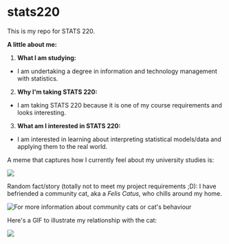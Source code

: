 # stats220
This is my repo for STATS 220. 

**A little about me:**

1. **What I am studying:**
- I am undertaking a degree in information and technology management with statistics.

2. **Why I'm taking STATS 220:**
- I am taking STATS 220 because it is one of my course requirements and looks interesting.

3. **What am I interested in STATS 220:**
- I am interested in learning about interpreting statistical models/data and applying them to the real world.
  
A meme that captures how I currently feel about my university studies is:

![](https://media4.giphy.com/media/v1.Y2lkPTc5MGI3NjExZnByaWg0cDM1b3IxdXpwYjY2emhmajI1dXJreDMydXRrNGtqMmJ5ZiZlcD12MV9pbnRlcm5hbF9naWZfYnlfaWQmY3Q9Zw/1n4iuWZFnTeN6qvdpD/giphy.gif)

Random fact/story (totally not to meet my project requirements ;D): I have befriended a community cat, aka a _Felis Catus_, who chills around my home. 

![For more information about community cats or cat's behaviour](https://www.alleycat.org/resources/feral-and-stray-cats-an-important-difference/)

Here's a GIF to illustrate my relationship with the cat: 

![](https://media3.giphy.com/media/v1.Y2lkPTc5MGI3NjExbjNwdDUxd3BjdG56ZW41eHJja3d4ZXBnY2ZkZDRpazJuc21tajZsZCZlcD12MV9pbnRlcm5hbF9naWZfYnlfaWQmY3Q9Zw/ERy32lxHhXfpu/giphy.gif)

